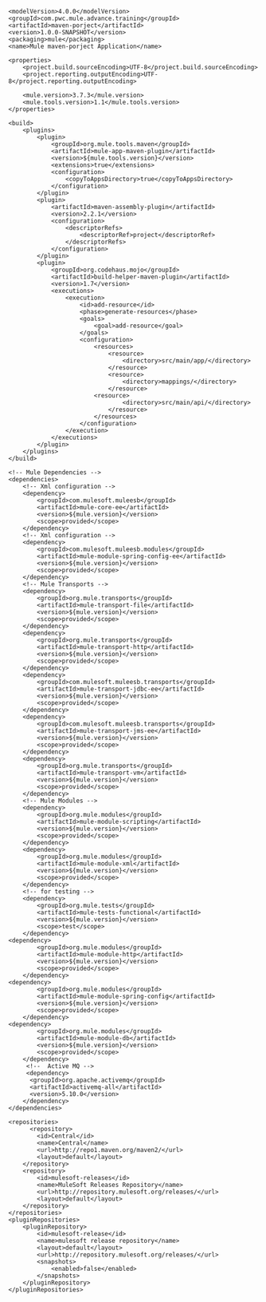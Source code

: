 <?xml version="1.0" encoding="UTF-8" standalone="no"?>
<project xmlns="http://maven.apache.org/POM/4.0.0" xmlns:xsi="http://www.w3.org/2001/XMLSchema-instance" xsi:schemaLocation="http://maven.apache.org/POM/4.0.0 http://maven.apache.org/maven-v4_0_0.xsd">

	<modelVersion>4.0.0</modelVersion>
	<groupId>com.pwc.mule.advance.training</groupId>
	<artifactId>maven-porject</artifactId>
    <version>1.0.0-SNAPSHOT</version>
    <packaging>mule</packaging>
	<name>Mule maven-porject Application</name>

    <properties>
		<project.build.sourceEncoding>UTF-8</project.build.sourceEncoding>
		<project.reporting.outputEncoding>UTF-8</project.reporting.outputEncoding>

		<mule.version>3.7.3</mule.version>
    	<mule.tools.version>1.1</mule.tools.version>
	</properties>

	<build>
		<plugins>
			<plugin>
				<groupId>org.mule.tools.maven</groupId>
				<artifactId>mule-app-maven-plugin</artifactId>
				<version>${mule.tools.version}</version>
				<extensions>true</extensions>
				<configuration>
                    <copyToAppsDirectory>true</copyToAppsDirectory>
				</configuration>
			</plugin>
			<plugin>
				<artifactId>maven-assembly-plugin</artifactId>
				<version>2.2.1</version>
				<configuration>
					<descriptorRefs>
						<descriptorRef>project</descriptorRef>
					</descriptorRefs>
				</configuration>
			</plugin>
			<plugin>
				<groupId>org.codehaus.mojo</groupId>
				<artifactId>build-helper-maven-plugin</artifactId>
				<version>1.7</version>
				<executions>
					<execution>
						<id>add-resource</id>
						<phase>generate-resources</phase>
						<goals>
							<goal>add-resource</goal>
						</goals>
						<configuration>
							<resources>
								<resource>
									<directory>src/main/app/</directory>
								</resource>
								<resource>
									<directory>mappings/</directory>
								</resource>
							<resource>
                                    <directory>src/main/api/</directory>
                                </resource>
                            </resources>
						</configuration>
					</execution>
				</executions>
			</plugin>
		</plugins>
	</build>

	<!-- Mule Dependencies -->
	<dependencies>
		<!-- Xml configuration -->
		<dependency>
        	<groupId>com.mulesoft.muleesb</groupId>
			<artifactId>mule-core-ee</artifactId>
			<version>${mule.version}</version>
			<scope>provided</scope>
		</dependency>
		<!-- Xml configuration -->
		<dependency>
			<groupId>com.mulesoft.muleesb.modules</groupId>
			<artifactId>mule-module-spring-config-ee</artifactId>
			<version>${mule.version}</version>
			<scope>provided</scope>
		</dependency>
		<!-- Mule Transports -->
		<dependency>
			<groupId>org.mule.transports</groupId>
			<artifactId>mule-transport-file</artifactId>
			<version>${mule.version}</version>
			<scope>provided</scope>
		</dependency>
		<dependency>
			<groupId>org.mule.transports</groupId>
			<artifactId>mule-transport-http</artifactId>
			<version>${mule.version}</version>
			<scope>provided</scope>
		</dependency>
		<dependency>
        	<groupId>com.mulesoft.muleesb.transports</groupId>
			<artifactId>mule-transport-jdbc-ee</artifactId>
			<version>${mule.version}</version>
			<scope>provided</scope>
		</dependency>
		<dependency>
        	<groupId>com.mulesoft.muleesb.transports</groupId>
			<artifactId>mule-transport-jms-ee</artifactId>
			<version>${mule.version}</version>
			<scope>provided</scope>
		</dependency>
		<dependency>
			<groupId>org.mule.transports</groupId>
			<artifactId>mule-transport-vm</artifactId>
			<version>${mule.version}</version>
			<scope>provided</scope>
		</dependency>
		<!-- Mule Modules -->
		<dependency>
			<groupId>org.mule.modules</groupId>
			<artifactId>mule-module-scripting</artifactId>
			<version>${mule.version}</version>
			<scope>provided</scope>
		</dependency>
		<dependency>
			<groupId>org.mule.modules</groupId>
			<artifactId>mule-module-xml</artifactId>
			<version>${mule.version}</version>
			<scope>provided</scope>
		</dependency>
		<!-- for testing -->
		<dependency>
			<groupId>org.mule.tests</groupId>
			<artifactId>mule-tests-functional</artifactId>
			<version>${mule.version}</version>
			<scope>test</scope>
		</dependency>
	<dependency>
            <groupId>org.mule.modules</groupId>
            <artifactId>mule-module-http</artifactId>
            <version>${mule.version}</version>
            <scope>provided</scope>
        </dependency>
    <dependency>
            <groupId>org.mule.modules</groupId>
            <artifactId>mule-module-spring-config</artifactId>
            <version>${mule.version}</version>
            <scope>provided</scope>
        </dependency>
    <dependency>
            <groupId>org.mule.modules</groupId>
            <artifactId>mule-module-db</artifactId>
            <version>${mule.version}</version>
            <scope>provided</scope>
        </dependency>
         <!--  Active MQ -->
         <dependency>
		  <groupId>org.apache.activemq</groupId>
		  <artifactId>activemq-all</artifactId>
		  <version>5.10.0</version>
		</dependency>
    </dependencies>

	<repositories>
          <repository>
            <id>Central</id>
            <name>Central</name>
            <url>http://repo1.maven.org/maven2/</url>
            <layout>default</layout>
        </repository>
        <repository>
            <id>mulesoft-releases</id>
            <name>MuleSoft Releases Repository</name>
            <url>http://repository.mulesoft.org/releases/</url>
            <layout>default</layout>
        </repository>
    </repositories>
    <pluginRepositories>
        <pluginRepository>
            <id>mulesoft-release</id>
            <name>mulesoft release repository</name>
            <layout>default</layout>
            <url>http://repository.mulesoft.org/releases/</url>
            <snapshots>
                <enabled>false</enabled>
            </snapshots>
        </pluginRepository>
    </pluginRepositories>

</project>
